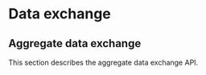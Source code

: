 # Data exchange

## Aggregate data exchange

This section describes the aggregate data exchange API.

